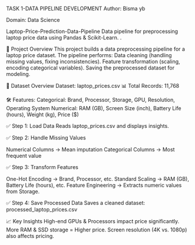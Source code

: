 TASK 1-DATA PIPELINE DEVELOPMENT
Author: Bisma yb

Domain: Data Science

Laptop-Price-Prediction-Data-Pipeline
Data pipeline for preprocessing laptop price data using Pandas & Scikit-Learn. .

📌 Project Overview This project builds a data preprocessing pipeline for a laptop price dataset. The pipeline performs: Data cleaning (handling missing values, fixing inconsistencies). Feature transformation (scaling, encoding categorical variables). Saving the preprocessed dataset for modeling.

📂 Dataset Overview Dataset: laptop_prices.csv 📊 Total Records: 11,768

🛠 Features: Categorical: Brand, Processor, Storage, GPU, Resolution, Operating System Numerical: RAM (GB), Screen Size (inch), Battery Life (hours), Weight (kg), Price ($)

✅ Step 1: Load Data Reads laptop_prices.csv and displays insights.

✅ Step 2: Handle Missing Values

Numerical Columns → Mean imputation Categorical Columns → Most frequent value

✅ Step 3: Transform Features

One-Hot Encoding → Brand, Processor, etc. Standard Scaling → RAM (GB), Battery Life (hours), etc. Feature Engineering → Extracts numeric values from Storage.

✅ Step 4: Save Processed Data Saves a cleaned dataset: processed_laptop_prices.csv

📈 Key Insights High-end GPUs & Processors impact price significantly. More RAM & SSD storage = Higher price. Screen resolution (4K vs. 1080p) also affects pricing.
